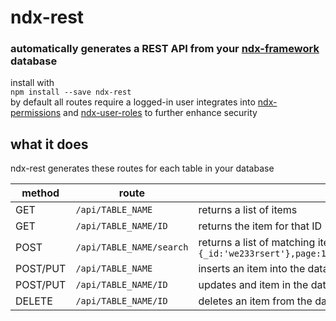 # ndx-rest
### automatically generates a REST API from your [ndx-framework](https://github.com/ndxbxrme/ndx-framework) database
install with  
`npm install --save ndx-rest`  
by default all routes require a logged-in user integrates into [ndx-permissions](https://github.com/ndxbxrme/ndx-permissions) and [ndx-user-roles](https://github.com/ndxbxrme/ndx-user-roles) to further enhance security  
## what it does  
ndx-rest generates these routes for each table in your database  

|method |route |description |
|-------|------|------------|
| GET | `/api/TABLE_NAME` | returns a list of items |
| GET | `/api/TABLE_NAME/ID` | returns the item for that ID |
| POST | `/api/TABLE_NAME/search` | returns a list of matching items, eg `{where:{_id:'we233rsert'},page:1,pageSize:10,sort:'name',sortDir:'DESC'}` |
| POST/PUT | `/api/TABLE_NAME` | inserts an item into the database |
| POST/PUT | `/api/TABLE_NAME/ID` | updates and item in the database |
| DELETE | `/api/TABLE_NAME/ID` | deletes an item from the database |
